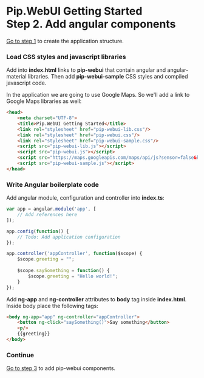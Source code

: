 # Pip.WebUI Getting Started <br/> Step 2. Add angular components

[Go to step 1](https://github.com/pip-webui/pip-webui-sample/blob/master/step1/) to create the application structure.

### Load CSS styles and javascript libraries

Add into **index.html** links to **pip-webui** that contain angular and angular-material libraries. Then add **pip-webui-sample** CSS styles and compiled javascript code.

In the application we are going to use Google Maps. So we'll add a link to Google Maps libraries as well:

```html 
<head>
    <meta charset="UTF-8">
    <title>Pip.WebUI Getting Started</title>
    <link rel="stylesheet" href="pip-webui-lib.css"/>
    <link rel="stylesheet" href="pip-webui.css"/>
    <link rel="stylesheet" href="pip-webui-sample.css"/>
    <script src="pip-webui-lib.js"></script>
    <script src="pip-webui.js"></script>
    <script src="https://maps.googleapis.com/maps/api/js?sensor=false&key=AIzaSyBg6cm-FDBFPWzRcn39AuSHGQSrdtVIjEo"></script>
    <script src="pip-webui-sample.js"></script>
</head>
```

### Write Angular boilerplate code

Add angular module, configuration and controller into **index.ts**:

```javascript
var app = angular.module('app', [
    // Add references here
]);

app.config(function() {
    // Todo: Add application configuration
});

app.controller('appController', function($scope) {
    $scope.greeting = "";
    
    $scope.saySomething = function() {
        $scope.greeting = "Hello world!";
    }
});
```

Add **ng-app** and **ng-controller** attributes to **body** tag inside **index.html**. Inside body place the following tags:

```html
<body ng-app="app" ng-controller="appController">
    <button ng-click="saySomething()">Say something</button>
    <p/>
    {{greeting}}
</body>
```

### Continue

[Go to step 3](https://github.com/pip-webui/pip-webui-sample/blob/master/step3/) to add pip-webui components.
